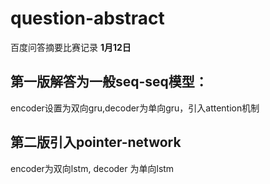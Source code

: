 # question-abstract
百度问答摘要比赛记录 **1月12日**
## 第一版解答为一般seq-seq模型：
encoder设置为双向gru,decoder为单向gru，引入attention机制

## 第二版引入pointer-network
encoder为双向lstm, decoder 为单向lstm

